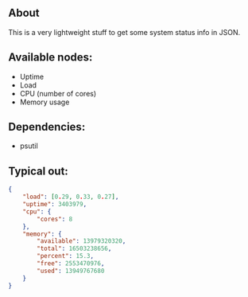 About
-

This is a very lightweight stuff to get some system status info in JSON.

Available nodes:
-

- Uptime
- Load
- CPU (number of cores)
- Memory usage

Dependencies:
-

- psutil

Typical out:
-
```json
{
	"load": [0.29, 0.33, 0.27],
	"uptime": 3403979,
	"cpu": {
		"cores": 8
	},
	"memory": {
		"available": 13979320320,
		"total": 16503238656,
		"percent": 15.3,
		"free": 2553470976,
		"used": 13949767680
	}
}
```
